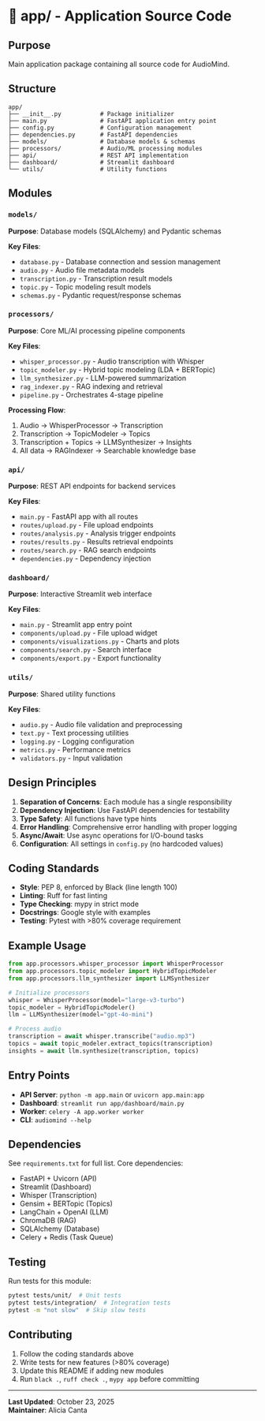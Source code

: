# 📂 app/ - Application Source Code

## Purpose
Main application package containing all source code for AudioMind.

## Structure

```
app/
├── __init__.py           # Package initializer
├── main.py               # FastAPI application entry point
├── config.py             # Configuration management
├── dependencies.py       # FastAPI dependencies
├── models/               # Database models & schemas
├── processors/           # Audio/ML processing modules
├── api/                  # REST API implementation
├── dashboard/            # Streamlit dashboard
└── utils/                # Utility functions
```

## Modules

### `models/`
**Purpose**: Database models (SQLAlchemy) and Pydantic schemas

**Key Files**:
- `database.py` - Database connection and session management
- `audio.py` - Audio file metadata models
- `transcription.py` - Transcription result models
- `topic.py` - Topic modeling result models
- `schemas.py` - Pydantic request/response schemas

### `processors/`
**Purpose**: Core ML/AI processing pipeline components

**Key Files**:
- `whisper_processor.py` - Audio transcription with Whisper
- `topic_modeler.py` - Hybrid topic modeling (LDA + BERTopic)
- `llm_synthesizer.py` - LLM-powered summarization
- `rag_indexer.py` - RAG indexing and retrieval
- `pipeline.py` - Orchestrates 4-stage pipeline

**Processing Flow**:
1. Audio → WhisperProcessor → Transcription
2. Transcription → TopicModeler → Topics
3. Transcription + Topics → LLMSynthesizer → Insights
4. All data → RAGIndexer → Searchable knowledge base

### `api/`
**Purpose**: REST API endpoints for backend services

**Key Files**:
- `main.py` - FastAPI app with all routes
- `routes/upload.py` - File upload endpoints
- `routes/analysis.py` - Analysis trigger endpoints
- `routes/results.py` - Results retrieval endpoints
- `routes/search.py` - RAG search endpoints
- `dependencies.py` - Dependency injection

### `dashboard/`
**Purpose**: Interactive Streamlit web interface

**Key Files**:
- `main.py` - Streamlit app entry point
- `components/upload.py` - File upload widget
- `components/visualizations.py` - Charts and plots
- `components/search.py` - Search interface
- `components/export.py` - Export functionality

### `utils/`
**Purpose**: Shared utility functions

**Key Files**:
- `audio.py` - Audio file validation and preprocessing
- `text.py` - Text processing utilities
- `logging.py` - Logging configuration
- `metrics.py` - Performance metrics
- `validators.py` - Input validation

## Design Principles

1. **Separation of Concerns**: Each module has a single responsibility
2. **Dependency Injection**: Use FastAPI dependencies for testability
3. **Type Safety**: All functions have type hints
4. **Error Handling**: Comprehensive error handling with proper logging
5. **Async/Await**: Use async operations for I/O-bound tasks
6. **Configuration**: All settings in `config.py` (no hardcoded values)

## Coding Standards

- **Style**: PEP 8, enforced by Black (line length 100)
- **Linting**: Ruff for fast linting
- **Type Checking**: mypy in strict mode
- **Docstrings**: Google style with examples
- **Testing**: Pytest with >80% coverage requirement

## Example Usage

```python
from app.processors.whisper_processor import WhisperProcessor
from app.processors.topic_modeler import HybridTopicModeler
from app.processors.llm_synthesizer import LLMSynthesizer

# Initialize processors
whisper = WhisperProcessor(model="large-v3-turbo")
topic_modeler = HybridTopicModeler()
llm = LLMSynthesizer(model="gpt-4o-mini")

# Process audio
transcription = await whisper.transcribe("audio.mp3")
topics = await topic_modeler.extract_topics(transcription)
insights = await llm.synthesize(transcription, topics)
```

## Entry Points

- **API Server**: `python -m app.main` or `uvicorn app.main:app`
- **Dashboard**: `streamlit run app/dashboard/main.py`
- **Worker**: `celery -A app.worker worker`
- **CLI**: `audiomind --help`

## Dependencies

See `requirements.txt` for full list. Core dependencies:
- FastAPI + Uvicorn (API)
- Streamlit (Dashboard)
- Whisper (Transcription)
- Gensim + BERTopic (Topics)
- LangChain + OpenAI (LLM)
- ChromaDB (RAG)
- SQLAlchemy (Database)
- Celery + Redis (Task Queue)

## Testing

Run tests for this module:
```bash
pytest tests/unit/  # Unit tests
pytest tests/integration/  # Integration tests
pytest -m "not slow"  # Skip slow tests
```

## Contributing

1. Follow the coding standards above
2. Write tests for new features (>80% coverage)
3. Update this README if adding new modules
4. Run `black .`, `ruff check .`, `mypy app` before committing

---

**Last Updated**: October 23, 2025  
**Maintainer**: Alicia Canta
